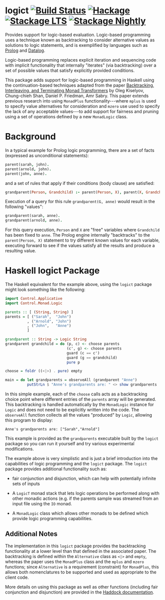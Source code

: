 # logict [![Build Status](https://github.com/Bodigrim/logict/workflows/Haskell-CI/badge.svg)](https://github.com/Bodigrim/logict/actions?query=workflow%3AHaskell-CI) [![Hackage](http://img.shields.io/hackage/v/logict.svg)](https://hackage.haskell.org/package/logict) [![Stackage LTS](http://stackage.org/package/logict/badge/lts)](http://stackage.org/lts/package/logict) [![Stackage Nightly](http://stackage.org/package/logict/badge/nightly)](http://stackage.org/nightly/package/logict)

Provides support for logic-based evaluation.  Logic-based programming
uses a technique known as backtracking to consider alternative values
as solutions to logic statements, and is exemplified by languages
such as [Prolog](https://wikipedia.org/wiki/Prolog) and
[Datalog](https://wikipedia.org/wiki/Datalog).

Logic-based programming replaces explicit iteration and sequencing
code with implicit functionality that internally "iterates" (via
backtracking) over a set of possible values that satisfy explicitly
provided conditions.

This package adds support for logic-based programming in Haskell using
the continuation-based techniques adapted from the paper
[Backtracking, Interleaving, and Terminating Monad Transformers](http://okmij.org/ftp/papers/LogicT.pdf)
by Oleg Kiselyov, Chung-chieh Shan, Daniel P. Friedman, Amr Sabry.
This paper extends previous research into using `MonadPlus`
functionality---where `mplus` is used to specify value alternatives
for consideration and `mzero` use used to specify the lack of any
acceptable values---to add support for fairness and pruning using a
set of operations defined by a new `MonadLogic` class.

# Background

In a typical example for Prolog logic programming, there are a set of
facts (expressed as unconditional statements):

```prolog
parent(sarah, john).
parent(arnold, john).
parent(john, anne).
```

and a set of rules that apply if their conditions (body clause) are satisfied:

```prolog
grandparent(Person, Grandchild) :- parent(Person, X), parent(X, Grandchild).
```

Execution of a query for this rule `grandparent(G, anne)` would result in the following "values":

```prolog
grandparent(sarah, anne).
grandparent(arnold, anne).
```

For this query execution, `Person` and `X` are "free" variables where
`Grandchild` has been fixed to `anne`. The Prolog engine internally
"backtracks" to the `parent(Person, X)` statement to try different
known values for each variable, executing forward to see if the values
satisfy all the results and produce a resulting value.

# Haskell logict Package

The Haskell equivalent for the example above, using the `logict` package
might look something like the following:

```haskell
import Control.Applicative
import Control.Monad.Logic

parents :: [ (String, String) ]
parents = [ ("Sarah",  "John")
          , ("Arnold", "John")
          , ("John",   "Anne")
          ]

grandparent :: String -> Logic String
grandparent grandchild = do (p, c) <- choose parents
                            (c', g) <- choose parents
                            guard (c == c')
                            guard (g == grandchild)
                            pure p

choose = foldr ((<|>) . pure) empty

main = do let grandparents = observeAll (grandparent "Anne")
          putStrLn $ "Anne's grandparents are: " <> show grandparents
```

In this simple example, each of the `choose` calls acts as a
backtracking choice point where different entries of the `parents`
array will be generated.  This backtracking is handled automatically
by the `MonadLogic` instance for `Logic` and does not need to be
explicitly written into the code.  The `observeAll` function collects
all the values "produced" by `Logic`, allowing this program to
display:

```
Anne's grandparents are: ["Sarah","Arnold"]
```

This example is provided as the `grandparents` executable built by the
`logict` package so you can run it yourself and try various
experimental modifications.

The example above is very simplistic and is just a brief introduction
into the capabilities of logic programming and the `logict` package.
The `logict` package provides additional functionality such as:

 * fair conjunction and disjunction, which can help with potentially
   infinite sets of inputs

 * A `LogicT` monad stack that lets logic operations be performed
   along with other monadic actions (e.g. if the parents sample was
   streamed from an input file using the `IO` monad.

 * A `MonadLogic` class which allows other monads to be defined which
   provide logic programming capabilities.

## Additional Notes

The implementation in this `logict` package provides the backtracking
functionality at a lower level than that defined in the associated
paper.  The backtracking is defined within the `Alternative` class as
`<|>` and `empty`, whereas the paper uses the `MonadPlus` class and
the `mplus` and `mzero` functions; since `Alternative` is a
requirement (constraint) for `MonadPlus`, this allows both
nomenclatures to be supported and used as appropriate to the client
code.

More details on using this package as well as other functions
(including fair conjunction and disjunction) are provided in the
[Haddock documentation](https://hackage.haskell.org/package/logict).
